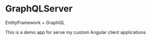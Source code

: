 # GraphQLServer
EntityFramework + GraphQL

This is a demo app for serve my custom Angular client applications

